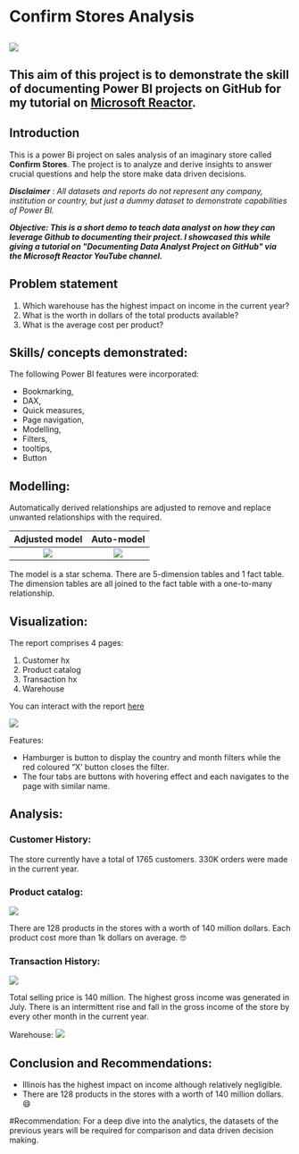 # Confirm Stores Analysis

![](intro_image.jpg)
---
**This aim of this project is to demonstrate the skill of documenting Power BI projects on GitHub for my tutorial on [Microsoft Reactor](https://www.youtube.com/live/GLIwyoPWrHs?si=_KNGbgKLQzvgo-R1).**
---
## Introduction

This is a power Bi project on sales analysis of an imaginary store called **Confirm Stores**. 
The project is to analyze and derive insights to answer crucial questions and help the store make data driven decisions.

**_Disclaimer_** : _All datasets and reports do not represent any company, institution or country,  but just a dummy dataset to demonstrate capabilities of Power BI._

**_Objective: This is a short demo to teach data analyst on how they can leverage Github to documenting their project. I showcased this while giving a tutorial on "Documenting Data Analyst Project on GitHub" via the Microsoft Reactor YouTube channel._**

## Problem statement
1.	Which warehouse has the highest impact on income in the current year?
2.	What is the worth in dollars of the total products available?
3.	What is the average cost per product?

## Skills/ concepts demonstrated:

The following Power BI features were incorporated:
- Bookmarking, 
- DAX, 
- Quick measures, 
- Page navigation, 
- Modelling, 
- Filters, 
- tooltips, 
- Button

## Modelling:
Automatically derived relationships are adjusted to remove and replace unwanted relationships with the required.

Adjusted model                  |     Auto-model
:------------------------------:|:--------------------:
![](adjusted_model.png)         |  ![](auto_model.png)


The model is a star schema.
There are 5-dimension tables and 1 fact table. The dimension tables are all joined to the fact table with a one-to-many relationship.

## Visualization:

The report comprises 4 pages:
1.	Customer hx
2.	Product catalog
3.	Transaction hx
4.	Warehouse

You can interact with the report [here](https://app.powerbi.com/view?r=eyJrIjoiN2RlZWViMTktMzY0ZC00Y2Q3LWJjMzUtMDY5ZDI0YzUyNjgwIiwidCI6ImEzYmZiMTI3LTJmZjQtNDAxMS1iNjNhLTkyZTg5MjI1MDI2YSJ9) 

![](customer_history.png)

Features:
-	Hamburger is button to display the country and month filters while the red coloured “X’ button closes the filter.
-	The four tabs are buttons with hovering effect and each navigates to the page with similar name.

 ## Analysis:
 
### Customer History: 
The store currently have a total of 1765 customers.
330K orders were made in the current year.

### Product catalog: 
![](product.png)

There are 128 products in the stores with a worth of 140 million dollars.
Each product cost more than 1k dollars on average. 🤓

### Transaction History: 
![](transaction.png)

Total selling price is 140 million.
The highest gross income was generated in July.
There is an intermittent rise and fall in the gross income of the store by every other month in the current year.


Warehouse:
![](warehouse.png)

## Conclusion and Recommendations:

-	Illinois has the highest impact on income although relatively negligible.
-	There are 128 products in the stores with a worth of 140 million dollars. 😄

#Recommendation: 
For a deep dive into the analytics, the datasets of the previous years will be required for comparison and data driven decision making.